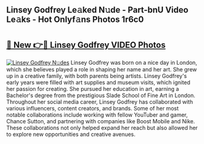 ## Linsey Godfrey Le𝚊ked N𝚞de - Part-bnU Video Le𝚊ks - Hot Onlyf𝚊ns Photos 1r6c0

# <h2><a href="http://ab78689.deff.icu/?id=Linsey+Godfrey">🔗 New 👉🔴 Linsey Godfrey VIDEO Photos</a></h2>

[![Linsey Godfrey N𝚞des](https://i.imgur.com/rIISA9y.gif)](http://ab78689.deff.icu/?id=Linsey+Godfrey)
Linsey Godfrey was born on a nice day in London, which she believes played a role in shaping her name and her art. She grew up in a creative family, with both parents being artists. Linsey Godfrey's early years were filled with art supplies and museum visits, which ignited her passion for creating. She pursued her education in art, earning a Bachelor's degree from the prestigious Slade School of Fine Art in London. Throughout her social media career, Linsey Godfrey has collaborated with various influencers, content creators, and brands. Some of her most notable collaborations include working with fellow YouTuber and gamer, Chance Sutton, and partnering with companies like Boost Mobile and Nike. These collaborations not only helped expand her reach but also allowed her to explore new opportunities and creative avenues.
